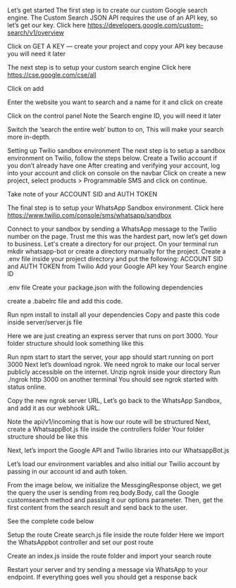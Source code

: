Let’s get started
The first step is to create our custom Google search engine.
The Custom Search JSON API requires the use of an API key, so let’s get our key. Click here
https://developers.google.com/custom-search/v1/overview

Click on GET A KEY — create your project and copy your API key because you will need it later

The next step is to setup your custom search engine Click here
https://cse.google.com/cse/all

Click on add

Enter the website you want to search and a name for it and click on create

Click on the control panel
Note the Search engine ID, you will need it later

Switch the ‘search the entire web’ button to on, This will make your search more in-depth.

Setting up Twilio sandbox environment
The next step is to setup a sandbox environment on Twilio, follow the steps below.
Create a Twilio account if you don’t already have one
After creating and verifying your account, log into your account and click on console on the navbar
Click on create a new project, select products > Programmable SMS and click on continue.

Take note of your ACCOUNT SID and AUTH TOKEN

The final step is to setup your WhatsApp Sandbox environment. Click here
https://www.twilio.com/console/sms/whatsapp/sandbox


Connect to your sandbox by sending a WhatsApp message to the Twilio number on the page.
Trust me this was the hardest part, now let’s get down to business.
Let's create a directory for our project.
On your terminal run mkdir whatsapp-bot or create a directory manually for the project.
Create a .env file inside your project directory and put the following:
ACCOUNT SID and AUTH TOKEN from Twilio
Add your Google API key
Your Search engine ID

.env file
Create your package.json with the following dependencies

create a .babelrc file and add this code.

Run npm install to install all your dependencies
Copy and paste this code inside server/server.js file

Here we are just creating an express server that runs on port 3000.
Your folder structure should look something like this

Run npm start to start the server, your app should start running on port 3000
Next let’s download ngrok. We need ngrok to make our local server publicly accessible on the internet.
Unzip ngrok inside your directory
Run ./ngrok http 3000 on another terminal
You should see ngrok started with status online.

Copy the new ngrok server URL, Let’s go back to the WhatsApp Sandbox, and add it as our webhook URL.

Note the api/v1/incoming that is how our route will be structured
Next, create a WhatsappBot.js file inside the controllers folder
Your folder structure should be like this

Next, let’s import the Google API and Twilio libraries into our WhatsappBot.js

Let’s load our environment variables and also initial our Twilio account by passing in our account id and auth token.

From the image below, we initialize the MessgingResponse object, we get the query the user is sending from req.body.Body, call the Google customsearch method and passing it our options parameter.
Then, get the first content from the search result and send back to the user.

See the complete code below

Setup the route
Create search.js file inside the route folder
Here we import the WhatsAppbot controller and set our post route

Create an index.js inside the route folder and import your search route

Restart your server and try sending a message via WhatsApp to your endpoint.
If everything goes well you should get a response back